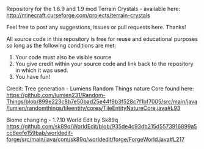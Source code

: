 Repository for the 1.8.9 and 1.9 mod Terrain Crystals - available here: http://minecraft.curseforge.com/projects/terrain-crystals

Feel free to post any suggestions, issues or pull requests here. Thanks!

All source code in this repository is free for reuse and educational purposes so long as the following conditions are met:

1. Your code must also be visible source
2. You give credit within your source code and link back to the repository in which it was used.
3. You have fun!

Credit:
Tree generation - Lumiens Random Things nature Core found here: https://github.com/lumien231/Random-Things/blob/899e223c8b7e50bad25e44f9b3f528c7f1bf7005/src/main/java/lumien/randomthings/tileentity/cores/TileEntityNatureCore.java#L93

Biome changing - 1.7.10 World Edit by Sk89q https://github.com/sk89q/WorldEdit/blob/935de4c93db215d5573916899a5cc8eefe159bab/worldedit-forge/src/main/java/com/sk89q/worldedit/forge/ForgeWorld.java#L217
